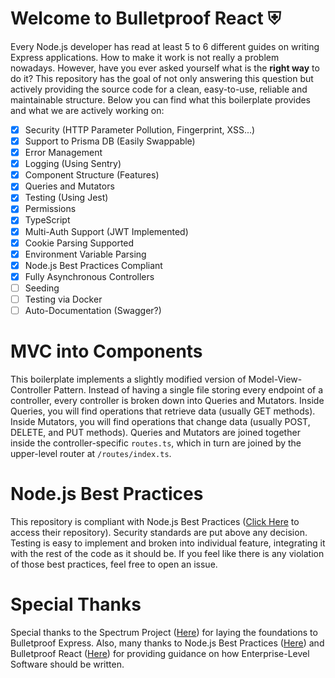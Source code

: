 # Welcome to Bulletproof React ⛨
Every Node.js developer has read at least 5 to 6 different guides on writing Express applications. How to make it work is not really a problem nowadays. However, have you ever asked yourself what is the **right way** to do it? This repository has the goal of not only answering this question but actively providing the source code for a clean, easy-to-use, reliable and maintainable structure. Below you can find what this boilerplate provides and what we are actively working on:

 - [x] Security (HTTP Parameter Pollution, Fingerprint, XSS...)
 - [x] Support to Prisma DB (Easily Swappable)
 - [x] Error Management
 - [x] Logging (Using Sentry)
 - [x] Component Structure (Features)
 - [x] Queries and Mutators
 - [x] Testing (Using Jest)
 - [x] Permissions
 - [x] TypeScript
 - [x] Multi-Auth Support (JWT Implemented)
 - [x] Cookie Parsing Supported
 - [x] Environment Variable Parsing
 - [x] Node.js Best Practices Compliant
 - [x] Fully Asynchronous Controllers
 - [ ] Seeding
 - [ ] Testing via Docker
 - [ ] Auto-Documentation (Swagger?)

# MVC into Components
This boilerplate implements a slightly modified version of Model-View-Controller Pattern. Instead of having a single file storing every endpoint of a controller, every controller is broken down into Queries and Mutators. Inside Queries, you will find operations that retrieve data (usually GET methods). Inside Mutators, you will find operations that change data (usually POST, DELETE, and PUT methods).
Queries and Mutators are joined together inside the controller-specific `routes.ts`, which in turn are joined by the upper-level router at `/routes/index.ts`.

# Node.js Best Practices
This repository is compliant with Node.js Best Practices ([Click Here](https://github.com/goldbergyoni/nodebestpractices) to access their repository). Security standards are put above any decision. Testing is easy to implement and broken into individual feature, integrating it with the rest of the code as it should be. If you feel like there is any violation of those best practices, feel free to open an issue.

# Special Thanks
Special thanks to the Spectrum Project ([Here](https://github.com/withspectrum/spectrum)) for laying the foundations to Bulletproof Express. Also, many thanks to Node.js Best Practices ([Here](https://github.com/goldbergyoni/nodebestpractices)) and Bulletproof React ([Here](https://github.com/alan2207/bulletproof-react)) for providing guidance on how Enterprise-Level Software should be written.